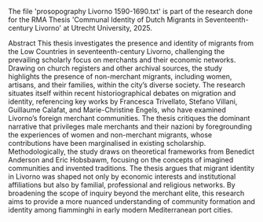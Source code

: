The file 'prosopography Livorno 1590-1690.txt' is part of the research done for the RMA Thesis 'Communal Identity of Dutch Migrants
in Seventeenth-century Livorno' at Utrecht University, 2025.

Abstract
This thesis investigates the presence and identity of migrants from the Low Countries in
seventeenth-century Livorno, challenging the prevailing scholarly focus on merchants and
their economic networks. Drawing on church registers and other archival sources, the study
highlights the presence of non-merchant migrants, including women, artisans, and their
families, within the city’s diverse society.
The research situates itself within recent historiographical debates on migration and
identity, referencing key works by Francesca Trivellato, Stefano Villani, Guillaume Calafat,
and Marie-Christine Engels, who have examined Livorno’s foreign merchant communities.
The thesis critiques the dominant narrative that privileges male merchants and their nazioni
by foregrounding the experiences of women and non-merchant migrants, whose
contributions have been marginalised in existing scholarship.
Methodologically, the study draws on theoretical frameworks from Benedict
Anderson and Eric Hobsbawm, focusing on the concepts of imagined communities and
invented traditions. The thesis argues that migrant identity in Livorno was shaped not only
by economic interests and institutional affiliations but also by familial, professional and
religious networks. By broadening the scope of inquiry beyond the merchant elite, this
research aims to provide a more nuanced understanding of community formation and
identity among fiamminghi in early modern Mediterranean port cities.
